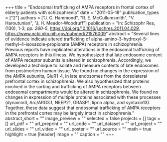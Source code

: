 +++
title = "Endosomal trafficking of AMPA receptors in frontal cortex of elderly patients with schizophrenia"
date = "2011-05-18"
publication_types = ["2"]
authors = ["J. C. Hammond", "R. E. McCullumsmith", "V. Haroutunian", "J. H. Meador-Woodruff"]
publication = "In: Schizophr Res, (130), 1-3, _pp. 260-5_, https://doi.org/10.1016/j.schres.2011.04.029, https://www.ncbi.nlm.nih.gov/pubmed/21576009"
abstract = "Several lines of evidence indicate altered trafficking of alpha-amino-3-hydroxyl-5-methyl-4-isoxazole-propionate (AMPA) receptors in schizophrenia. Previous reports have implicated alterations in the endosomal trafficking of AMPA receptors in this illness. We hypothesized that late endosome content of AMPA receptor subunits is altered in schizophrenia. Accordingly, we developed a technique to isolate and measure contents of late endosomes from postmortem human tissue. We found no changes in the expression of the AMPA subunits, GluR1-4, in late endosomes from the dorsolateral prefrontal cortex in schizophrenia. We also hypothesized that proteins involved in the sorting and trafficking of AMPA receptors between endosomal compartments would be altered in schizophrenia. We found no changes in expression of multiple proteins associated with these processes (dynamin3, Arc/ARG3.1, NEEP21, GRASP1, liprin alpha, and syntaxin13). Together, these data suggest that endosomal trafficking of AMPA receptors in the prefrontal cortex may be largely intact in schizophrenia."
abstract_short = ""
image_preview = ""
selected = false
projects = []
tags = []
url_pdf = ""
url_preprint = ""
url_code = ""
url_dataset = ""
url_project = ""
url_slides = ""
url_video = ""
url_poster = ""
url_source = ""
math = true
highlight = true
[header]
image = ""
caption = ""
+++
